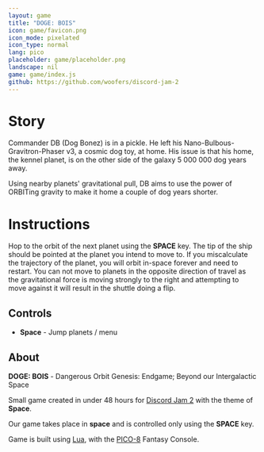 ```yaml
---
layout: game
title: "DOGE: BOIS"
icon: game/favicon.png
icon_mode: pixelated
icon_type: normal
lang: pico
placeholder: game/placeholder.png
landscape: nil
game: game/index.js
github: https://github.com/woofers/discord-jam-2
---
```


# Story

Commander DB (Dog Bonez) is in a pickle. He left his Nano-Bulbous-Gravitron-Phaser v3, a cosmic dog toy, at home.
His issue is that his home, the kennel planet, is on the other side of the galaxy 5 000 000 dog years away.

Using nearby planets' gravitational pull, DB aims to use the power of ORBITing gravity to make it home a couple of dog years shorter.


# Instructions

Hop to the orbit of the next planet using the **SPACE** key.
The tip of the ship should be pointed at the planet you intend to move to.
If you miscalculate the trajectory of the planet, you will orbit in-space forever and need to restart.
You can not move to planets in the opposite direction of travel as the gravitational force is moving strongly to the right
and attempting to move against it will result in the shuttle doing a flip.


## Controls

-   **Space** - Jump planets / menu


## About

**DOGE: BOIS** - Dangerous Orbit Genesis: Endgame; Beyond our Intergalactic Space

Small game created in under 48 hours for [Discord Jam 2](https://itch.io/jam/discord-jam-2) with the theme of **Space**.

Our game takes place in **space** and is controlled only using the **SPACE** key.

Game is built using [Lua](https://www.lua.org/), with the [PICO-8](https://www.lexaloffle.com/pico-8.php) Fantasy Console.
